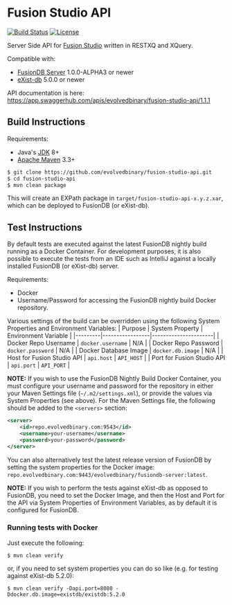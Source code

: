 # Fusion Studio API
[![Build Status](https://travis-ci.com/evolvedbinary/fusion-studio-api.svg?branch=master)](https://travis-ci.com/evolvedbinary/fusion-studio-api)
[![License](https://img.shields.io/badge/license-AGPL%203-blue.svg)](https://opensource.org/licenses/AGPL-3.0)

Server Side API for [Fusion Studio](https://github.com/evolvedbinary/fusion-studio) written in RESTXQ and XQuery.

Compatible with:
* [FusionDB Server](https://fusiondb.com) 1.0.0-ALPHA3 or newer
* [eXist-db](http://www.exist-db.org) 5.0.0 or newer

API documentation is here: https://app.swaggerhub.com/apis/evolvedbinary/fusion-studio-api/1.1.1

## Build Instructions

Requirements:
* Java's [JDK](https://openjdk.java.net/install/) 8+
* [Apache Maven](https://maven.apache.org/) 3.3+

```bash
$ git clone https://github.com/evolvedbinary/fusion-studio-api.git
$ cd fusion-studio-api
$ mvn clean package
```

This will create an EXPath package in `target/fusion-studio-api-x.y.z.xar`, which can be deployed to FusionDB (or eXist-db). 

## Test Instructions
By default tests are executed against the latest FusionDB nightly build running as a Docker Container.
For development purposes, it is also possible to execute the tests from an IDE such as IntelliJ against a locally installed FusionDB (or eXist-db) server.

Requirements:
* Docker
* Username/Password for accessing the FusionDB nightly build Docker repository.

Various settings of the build can be overridden using the following System Properties and Environment Variables:
| Purpose | System Property | Environment Variable |
|---------|-----------------|----------------------|
| Docker Repo Username | `docker.username` | N/A |
| Docker Repo Password | `docker.password` | N/A |
| Docker Database Image | `docker.db.image` | N/A |
| Host for Fusion Studio API | `api.host` | `API_HOST` |
| Port for Fusion Studio API | `api.port` | `API_PORT` |

**NOTE:** If you wish to use the FusionDB Nightly Build Docker Container, you must configure your username and password for the
repository in either your Maven Settings file (`~/.m2/settings.xml`), or provide the values via System Properties (see above).
For the Maven Settings file, the following should be added to the `<servers>` section:
```xml
<server>
    <id>repo.evolvedbinary.com:9543</id>
    <username>your-username</username>
    <password>your-password</password>
</server>
```

You can also alternatively test the latest release version of FusionDB by setting the system properties for the Docker image: `repo.evolvedbinary.com:9443/evolvedbinary/fusiondb-server:latest`. 

**NOTE:** If you wish to perform the tests against eXist-db as opposed to FusionDB, you need to set the Docker Image, and then the Host and Port
for the API via System Properties of Environment Variables, as by default it is configured for FusionDB.

### Running tests with Docker
Just execute the following:
```
$ mvn clean verify
```

or, if you need to set system properties you can do so like (e.g. for testing against eXist-db 5.2.0):
```
$ mvn clean verify -Dapi.port=8080 -Ddocker.db.image=existdb/existdb:5.2.0
```
